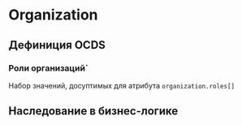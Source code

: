 # Organization
## Дефиниция OCDS
[](/schema/definitions/Organization/Organization.schema.json)
### Роли организаций`
Набор значений, досуптимых для атрибута `organization.roles[]`
[](/schema/codelists/partyRoles.csv)
## Наследование в бизнес-логике
[](/schema/definitions/Organization/defs/genericOrganization.schema.json)
